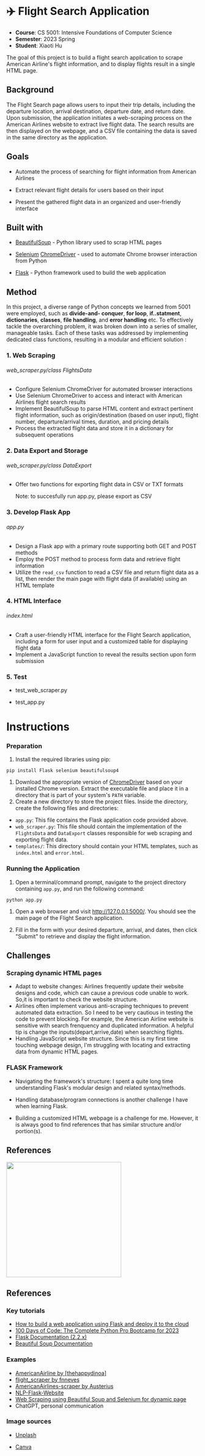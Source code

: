# ✈️ Flight Search Application 

* **Course**: CS 5001: Intensive Foundations of Computer Science
* **Semester**: 2023 Spring
* **Student**: Xiaoti Hu

The goal of this project is to build a flight search application to scrape American Airline's flight information, and to display flights result in a single HTML page.

## Background

The Flight Search page allows users to input their trip details, including the departure location, arrival destination, departure date, and return date. Upon submission, the application initiates a web-scraping process on the American Airlines website to extract live flight data. The search results are then displayed on the webpage, and a CSV file containing the data is saved in the same directory as the application.



## Goals

- Automate the process of searching for flight information from American Airlines

- Extract relevant flight details for users based on their input

- Present the gathered flight data in an organized and user-friendly interface

  

## Built with

- [BeautifulSoup](https://www.crummy.com/software/BeautifulSoup/bs4/doc/) - Python library used to scrap HTML pages

- [Selenium](https://pypi.org/project/selenium/) [ChromeDriver](http://chromedriver.chromium.org/getting-started) - used to automate Chrome browser interaction from Python

- [Flask](https://flask.palletsprojects.com/en/1.0.x/) - Python framework used to build the web application

  

## Method

In this project, a diverse range of Python concepts we learned from 5001 were employed, such as **divide-and- conquer**, **for loop**, **if..statment**, **dictionaries**, **classes**,  **file handling**, and **error handling** etc. To effectively tackle the overarching problem, it was broken down into a series of smaller, manageable tasks. Each of these tasks was addressed by implementing dedicated class functions, resulting in a modular and efficient solution :

### 1. Web Scraping 

###### web_scraper.py/class FlightsData

- Configure Selenium ChromeDriver for automated browser interactions
- Use Selenium ChromeDriver to access and interact with American Airlines flight search results
- Implement BeautifulSoup to parse HTML content and extract pertinent flight information, such as origin/destination (based on user input), flight number, departure/arrival times, duration, and pricing details
- Process the extracted flight data and store it in a dictionary for subsequent operations

### 2.  Data Export and Storage

###### web_scraper.py/class DataExport

- Offer two functions for exporting flight data in CSV or TXT formats

  Note: to succesfully run app.py, please export as CSV

### 3. Develop Flask App

###### app.py

- Design a Flask app with a primary route supporting both GET and POST methods
- Employ the POST method to process form data and retrieve flight information
- Utilize the `read_csv` function to read a CSV file and return flight data as a list, then render the main page with flight data (if available) using an HTML template

### 4. HTML Interface

###### index.html

- Craft a user-friendly HTML interface for the Flight Search application, including a form for user input and a customized table for displaying flight data
- Implement a JavaScript function to reveal the results section upon form submission

### 5. Test

- test_web_scraper.py 

- test_app.py

  

# Instructions

### Preparation

1. Install the required libraries using pip:

```
pip install Flask selenium beautifulsoup4
```

1. Download the appropriate version of [ChromeDriver](https://sites.google.com/a/chromium.org/chromedriver/downloads) based on your installed Chrome version. Extract the executable file and place it in a directory that is part of your system's `PATH` variable.
2. Create a new directory to store the project files. Inside the directory, create the following files and directories:

- `app.py`: This file contains the Flask application code provided above.
- `web_scraper.py`: This file should contain the implementation of the `FlightsData` and `DataExport` classes responsible for web scraping and exporting flight data.
- `templates/`: This directory should contain your HTML templates, such as `index.html` and `error.html`.

### Running the Application

1. Open a terminal/command prompt, navigate to the project directory containing `app.py`, and run the following command:

```
python app.py
```

1. Open a web browser and visit http://127.0.0.1:5000/. You should see the main page of the Flight Search application.

2. Fill in the form with your desired departure, arrival, and dates, then click "Submit" to retrieve and display the flight information.

   

## Challenges

### Scraping dynamic HTML pages

- Adapt to website changes: Airlines frequently update their website designs and code, which can cause a previous code unable to work. So,it is important to check the website structure.
- Airlines often implement various anti-scraping techniques to prevent automated data extraction. So I need to be very cautious in testing the code to prevent blocking. For example, the American Airline website is sensitive with search frenquency and duplicated information. A helpful tip is change the inputs(depart,arrive,date) when searching flights.
- Handling JavaScript website structure. Since this is my first time touching webpage design, I'm struggling with locating and extracting data from dynamic HTML pages.

### FLASK Framework

- Navigating the framework's structure: I spent a quite long time understanding Flask's modular design and related syntax/methods.

- Handling database/program connections is another challenge I have when learning Flask.

- Building a customized HTML webpage is a challenge for me. However, it is always good to find references that has similar structure and/or portion(s).

## References 
<img src="https://github.com/Xiaoti-H/CS5001_final_project/blob/564ff95c97654efdf2899b534a6d52f6dfe9e812/FlightSearch_preview.gif" width="300" />

## References

### Key tutorials

- [How to build a web application using Flask and deploy it to the cloud](https://www.freecodecamp.org/news/how-to-build-a-web-application-using-flask-and-deploy-it-to-the-cloud-3551c985e492/)
- [100 Days of Code: The Complete Python Pro Bootcamp for 2023](https://www.udemy.com/course/100-days-of-code/)
- [Flask Documentation (2.2.x)](https://flask.palletsprojects.com/en/1.1.x/)
- [Beautiful Soup Documentation](https://www.crummy.com/software/BeautifulSoup/bs4/doc/)

### Examples 

- [AmericanAirline by [thehappydinoa]](https://github.com/thehappydinoa/AmericanAirlines/commits?author=thehappydinoa)
- [flight_scraper by fnneves](https://github.com/fnneves/flight_scraper)
- [AmericanAirlines-scraper by Austerius](https://github.com/Austerius/AmericanAirlines-scraper/blob/9848f133d941e715c2a28c8e6ed99440967e908d/american_airlines.py)
- [NLP-Flask-Website](https://github.com/pemagrg1/NLP-Flask-Website)
- [Web Scraping using Beautiful Soup and Selenium for dynamic page](https://medium.com/ymedialabs-innovation/web-scraping-using-beautiful-soup-and-selenium-for-dynamic-page-2f8ad15efe25)
- ChatGPT, personal communication

### Image sources

- [Unplash](https://www.pinterest.se/pin/261631059581218212/)

- [Canva](https://www.canva.com/)

  
